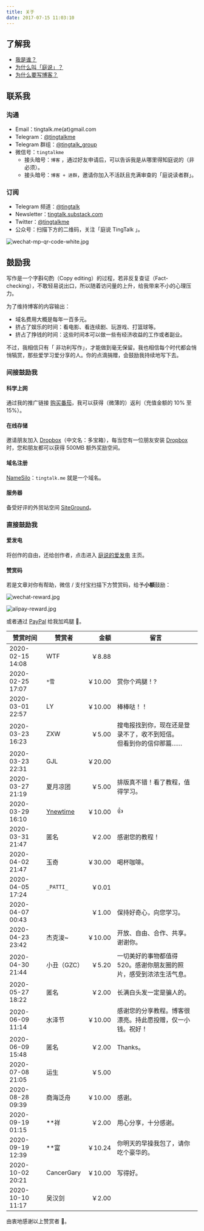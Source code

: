 ```yaml
---
title: 关于  
date: 2017-07-15 11:03:10
---
```






## 了解我

- [我是谁？](https://tingtalk.me/tim/)
- [为什么叫「庭说」？](https://tingtalk.me/brand/)
- [为什么要写博客？](https://tingtalk.me/blog/)



## 联系我

### 沟通

- Email：tingtalk.me(at)gmail.com
- Telegram：[@tingtalkme](https://t.me/tingtalkme)
- Telegram 群组：[@tingtalk_group](https://t.me/tingtalk_group)
- 微信号：`tingtalkme`
  - 接头暗号：`博客` ，通过好友申请后，可以告诉我是从哪里得知庭说的（非必须）。
  - 接头暗号：`博客 + 进群`，邀请你加入不活跃且充满审查的「庭说读者群」。

### 订阅

- Telegram 频道：[@tingtalk](https://t.me/tingtalk)
- Newsletter：[tingtalk.substack.com](https://tingtalk.substack.com/)
- Twitter：[@tingtalkme](https://twitter.com/tingtalkme)
- 公众号：扫描下方的二维码，关注「庭说 TingTalk 」。

![wechat-mp-qr-code-white.jpg](https://i.loli.net/2020/04/16/Y9bCMpH3lojRaTG.jpg)

## 鼓励我

写作是一个字斟句酌（Copy editing）的过程，若非反复查证（Fact-checking），不敢轻易说出口，所以随着访问量的上升，给我带来不小的心理压力。

为了维持博客的内容输出：

- 域名费用大概是每年一百多元。
- 挤占了娱乐的时间：看电影、看连续剧、玩游戏、打篮球等。
- 挤占了挣钱的时间：这些时间本可以做一些有经济收益的工作或者副业。

不过，我相信只有「 非功利写作」，才能做到毫无保留。我也相信每个时代都会悄悄犒赏，那些爱学习爱分享的人。你的点滴捐赠，会鼓励我持续地写下去。



### 间接鼓励我

#### 科学上网

通过我的推广链接 [购买番茄](https://tingtalk.me/fq/)，我可以获得（微薄的）返利（充值金额的 10% 至 15%）。


#### 在线存储

邀请朋友加入 [Dropbox](https://db.tt/glXXjeFXJN)（中文名：多宝箱），每当您有一位朋友安装 [Dropbox](https://db.tt/glXXjeFXJN) 时，您和朋友都可以获得 500MB 额外奖励空间。


#### 域名注册

[NameSilo](https://www.namesilo.com/?rid=d1eaf64se )：`tingtalk.me` 就是一个域名。

#### 服务器

备受好评的外贸站空间 [SiteGround](https://www.siteground.com/recommended?referrer_id=8435056)。



### 直接鼓励我

#### 爱发电

将创作的自由，还给创作者，点击进入 [庭说的爱发电](https://afdian.net/@tingtalk) 主页。



#### 赞赏码

若是文章对你有帮助，微信 / 支付宝扫描下方赞赏码，给予**小额**鼓励：

![wechat-reward.jpg](https://i.loli.net/2020/04/30/ZIhscil38k4C1wq.jpg)

![alipay-reward.jpg](https://i.loli.net/2020/04/30/FI8bTwv5tuhBarg.jpg)

或者通过 [PayPal](https://paypal.me/WeitingZhong?locale.x=zh_XC) 给我加鸡腿 🍗。

| 赞赏时间         | 赞赏者   |    金额 | 留言                                                         |
| ---------------- | -------- | ------: | ------------------------------------------------------------ |
| 2020-02-15 14:08 | WTF   |  ￥8.88 |                                                              |
| 2020-02-25 17:07 | `*雪` | ￥10.00 | 赏你个鸡腿！? |
| 2020-03-01 22:57 | LY     | ￥10.00 | 棒棒哒！！                                                   |
| 2020-03-23 16:23 | ZXW    |  ￥5.00 | 搜电报找到你，现在还是登录不了，收不到短信。<br />但看到你的信仰那篇…… |
| 2020-03-23 22:31 | GJL    | ￥20.00 |                                                              |
| 2020-03-27 21:19 | 夏月凉团 |  ￥5.00 | 排版真不错！看了教程，值得学习。                             |
| 2020-03-29 16:10 | [Ynewtime](https://www.ynewtime.com/) | ￥10.00 | 👍 |
| 2020-03-31 21:47 | 匿名 | ￥2.00 | 感谢您的教程！ |
| 2020-04-02 21:47 | 玉奇 | ￥30.00 | 喝杯咖啡。 |
| 2020-04-05 17:24 | `_PATTI_` | ￥0.01 |  |
| 2020-04-07 00:43 | `ㅤ` | ￥1.00 | 保持好奇心，向您学习。 |
| 2020-04-23 23:42 | 杰克浚~ | ￥10.00 | 开放、自由、合作、共享。谢谢你。 |
| 2020-04-30 21:44 | 小丑（GZC） | ￥5.20 | 一切美好的事物都值得 520。感谢你朋友圈的照片，感受到浓浓生活气息。 |
| 2020-05-27 18:22 | 匿名 | ￥2.00 | 长满白头发一定是骗人的。 |
| 2020-06-09 11:14 | 水泽节 | ￥10.00 | 感谢您的分享教程。博客很漂亮。持此愿投赠，仅一小钱。祝好！ |
| 2020-06-09 15:48 | 匿名 | ￥2.00 | Thanks。 |
| 2020-07-08 21:05 | 运生 | ￥5.00 |  |
| 2020-08-28 09:39 | 商海泛舟 | ￥10.00 | 感谢。 |
| 2020-09-19 01:15 | **祥 | ￥2.00 | 用心分享，十分感谢。 |
| 2020-09-19 12:39 | **富 | ￥10.24 | 你明天的早操我包了，请你吃个豪华的。 |
| 2020-10-02 20:21 | CancerGary | ￥10.00 | 写得好。 |
| 2020-10-10 11:17 | 吴汉剑 | ￥2.00 |  |

由衷地感谢以上赞赏者 💚。